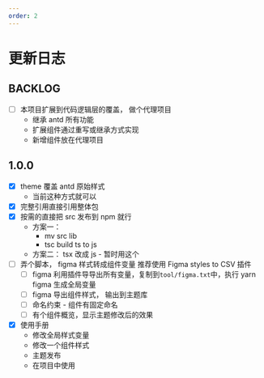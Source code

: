 ```yaml
---
order: 2
---
```


# 更新日志

## BACKLOG

- [ ] 本项目扩展到代码逻辑层的覆盖， 做个代理项目
  - 继承 antd 所有功能
  - 扩展组件通过重写或继承方式实现
  - 新增组件放在代理项目

## 1.0.0

- [x] theme 覆盖 antd 原始样式
  - 当前这种方式就可以
- [x] 完整引用直接引用整体包
- [x] 按需的直接把 src 发布到 npm 就行
  - 方案一：
    - mv src lib
    - tsc build ts to js
  - 方案二： tsx 改成 js - 暂时用这个
- [ ] 弄个脚本， figma 样式转成组件变量 推荐使用 Figma styles to CSV 插件
  - [ ] figma 利用插件导导出所有变量，复制到<code>tool/figma.txt</code>中，执行 yarn figma 生成全局变量
  - [ ] figma 导出组件样式， 输出到主题库
  - [ ] 命名约束 - 组件有固定命名
  - [ ] 有个组件概览，显示主题修改后的效果
- [x] 使用手册
  - 修改全局样式变量
  - 修改一个组件样式
  - 主题发布
  - 在项目中使用
